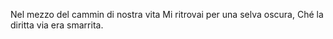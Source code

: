Nel mezzo del cammin di nostra vita
Mi ritrovai per una selva oscura, 
Ché la diritta via era smarrita.

